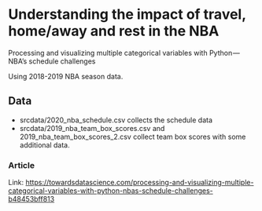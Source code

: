 # Understanding the impact of travel, home/away and rest in the NBA
Processing and visualizing multiple categorical variables with Python — NBA’s schedule challenges 

Using 2018-2019 NBA season data. 

## Data
- srcdata/2020_nba_schedule.csv collects the schedule data
- srcdata/2019_nba_team_box_scores.csv and 2019_nba_team_box_scores_2.csv collect team box scores with some additional data. 

### Article
Link: https://towardsdatascience.com/processing-and-visualizing-multiple-categorical-variables-with-python-nbas-schedule-challenges-b48453bff813
